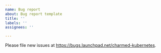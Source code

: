 ```yaml
---
name: Bug report
about: Bug report template
title: ''
labels: ''
assignees: ''

---
```


Please file new issues at https://bugs.launchpad.net/charmed-kubernetes.
